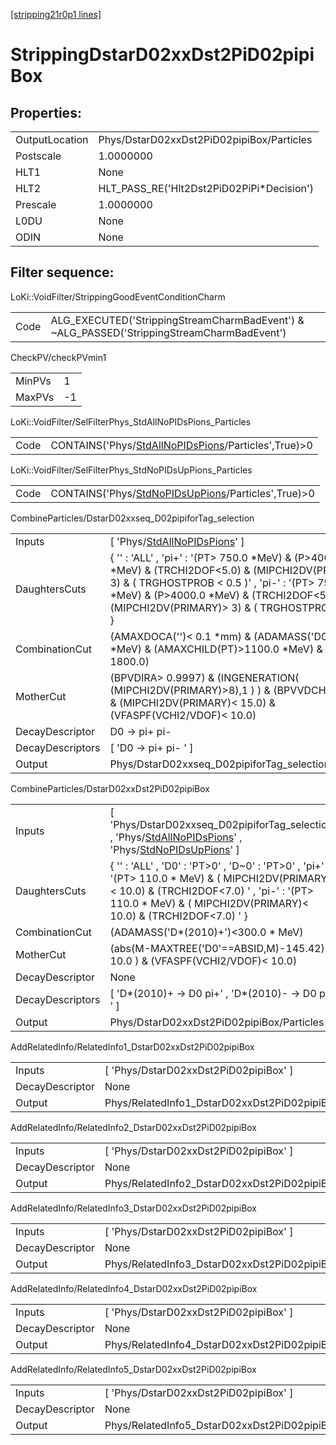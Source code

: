 [[stripping21r0p1 lines]](./stripping21r0p1-index)

# StrippingDstarD02xxDst2PiD02pipiBox

## Properties:

|                |                                            |
|----------------|--------------------------------------------|
| OutputLocation | Phys/DstarD02xxDst2PiD02pipiBox/Particles  |
| Postscale      | 1.0000000                                  |
| HLT1           | None                                       |
| HLT2           | HLT_PASS_RE('Hlt2Dst2PiD02PiPi\*Decision') |
| Prescale       | 1.0000000                                  |
| L0DU           | None                                       |
| ODIN           | None                                       |

## Filter sequence:

LoKi::VoidFilter/StrippingGoodEventConditionCharm

|      |                                                                                            |
|------|--------------------------------------------------------------------------------------------|
| Code | ALG_EXECUTED('StrippingStreamCharmBadEvent') & ~ALG_PASSED('StrippingStreamCharmBadEvent') |

CheckPV/checkPVmin1

|        |     |
|--------|-----|
| MinPVs | 1   |
| MaxPVs | -1  |

LoKi::VoidFilter/SelFilterPhys_StdAllNoPIDsPions_Particles

|      |                                                                                                             |
|------|-------------------------------------------------------------------------------------------------------------|
| Code | CONTAINS('Phys/[StdAllNoPIDsPions](./stripping21r0p1-commonparticles-stdallnopidspions)/Particles',True)\>0 |

LoKi::VoidFilter/SelFilterPhys_StdNoPIDsUpPions_Particles

|      |                                                                                                           |
|------|-----------------------------------------------------------------------------------------------------------|
| Code | CONTAINS('Phys/[StdNoPIDsUpPions](./stripping21r0p1-commonparticles-stdnopidsuppions)/Particles',True)\>0 |

CombineParticles/DstarD02xxseq_D02pipiforTag_selection

|                  |                                                                                                                                                                                                                                                                    |
|------------------|--------------------------------------------------------------------------------------------------------------------------------------------------------------------------------------------------------------------------------------------------------------------|
| Inputs           | [ 'Phys/[StdAllNoPIDsPions](./stripping21r0p1-commonparticles-stdallnopidspions)' ]                                                                                                                                                                              |
| DaughtersCuts    | { '' : 'ALL' , 'pi+' : '(PT\> 750.0 \*MeV) & (P\>4000.0 \*MeV) & (TRCHI2DOF\<5.0) & (MIPCHI2DV(PRIMARY)\> 3) & ( TRGHOSTPROB \< 0.5 )' , 'pi-' : '(PT\> 750.0 \*MeV) & (P\>4000.0 \*MeV) & (TRCHI2DOF\<5.0) & (MIPCHI2DV(PRIMARY)\> 3) & ( TRGHOSTPROB \< 0.5 )' } |
| CombinationCut   | (AMAXDOCA('')\< 0.1 \*mm) & (ADAMASS('D0')\< 70.0 \*MeV) & (AMAXCHILD(PT)\>1100.0 \*MeV) & (APT\> 1800.0)                                                                                                                                                          |
| MotherCut        | (BPVDIRA\> 0.9997) & (INGENERATION( (MIPCHI2DV(PRIMARY)\>8),1 ) ) & (BPVVDCHI2\> 20.0) & (MIPCHI2DV(PRIMARY)\< 15.0) & (VFASPF(VCHI2/VDOF)\< 10.0)                                                                                                                 |
| DecayDescriptor  | D0 -\> pi+ pi-                                                                                                                                                                                                                                                     |
| DecayDescriptors | [ 'D0 -\> pi+ pi- ' ]                                                                                                                                                                                                                                            |
| Output           | Phys/DstarD02xxseq_D02pipiforTag_selection/Particles                                                                                                                                                                                                               |

CombineParticles/DstarD02xxDst2PiD02pipiBox

|                  |                                                                                                                                                                                                                         |
|------------------|-------------------------------------------------------------------------------------------------------------------------------------------------------------------------------------------------------------------------|
| Inputs           | [ 'Phys/DstarD02xxseq_D02pipiforTag_selection' , 'Phys/[StdAllNoPIDsPions](./stripping21r0p1-commonparticles-stdallnopidspions)' , 'Phys/[StdNoPIDsUpPions](./stripping21r0p1-commonparticles-stdnopidsuppions)' ]    |
| DaughtersCuts    | { '' : 'ALL' , 'D0' : 'PT\>0' , 'D~0' : 'PT\>0' , 'pi+' : '(PT\> 110.0 \* MeV) & ( MIPCHI2DV(PRIMARY)\< 10.0) & (TRCHI2DOF\<7.0) ' , 'pi-' : '(PT\> 110.0 \* MeV) & ( MIPCHI2DV(PRIMARY)\< 10.0) & (TRCHI2DOF\<7.0) ' } |
| CombinationCut   | (ADAMASS('D\*(2010)+')\<300.0 \* MeV)                                                                                                                                                                                   |
| MotherCut        | (abs(M-MAXTREE('D0'==ABSID,M)-145.42) \< 10.0 ) & (VFASPF(VCHI2/VDOF)\< 10.0)                                                                                                                                           |
| DecayDescriptor  | None                                                                                                                                                                                                                    |
| DecayDescriptors | [ 'D\*(2010)+ -\> D0 pi+' , 'D\*(2010)- -\> D0 pi-' ]                                                                                                                                                                 |
| Output           | Phys/DstarD02xxDst2PiD02pipiBox/Particles                                                                                                                                                                               |

AddRelatedInfo/RelatedInfo1_DstarD02xxDst2PiD02pipiBox

|                 |                                                        |
|-----------------|--------------------------------------------------------|
| Inputs          | [ 'Phys/DstarD02xxDst2PiD02pipiBox' ]                |
| DecayDescriptor | None                                                   |
| Output          | Phys/RelatedInfo1_DstarD02xxDst2PiD02pipiBox/Particles |

AddRelatedInfo/RelatedInfo2_DstarD02xxDst2PiD02pipiBox

|                 |                                                        |
|-----------------|--------------------------------------------------------|
| Inputs          | [ 'Phys/DstarD02xxDst2PiD02pipiBox' ]                |
| DecayDescriptor | None                                                   |
| Output          | Phys/RelatedInfo2_DstarD02xxDst2PiD02pipiBox/Particles |

AddRelatedInfo/RelatedInfo3_DstarD02xxDst2PiD02pipiBox

|                 |                                                        |
|-----------------|--------------------------------------------------------|
| Inputs          | [ 'Phys/DstarD02xxDst2PiD02pipiBox' ]                |
| DecayDescriptor | None                                                   |
| Output          | Phys/RelatedInfo3_DstarD02xxDst2PiD02pipiBox/Particles |

AddRelatedInfo/RelatedInfo4_DstarD02xxDst2PiD02pipiBox

|                 |                                                        |
|-----------------|--------------------------------------------------------|
| Inputs          | [ 'Phys/DstarD02xxDst2PiD02pipiBox' ]                |
| DecayDescriptor | None                                                   |
| Output          | Phys/RelatedInfo4_DstarD02xxDst2PiD02pipiBox/Particles |

AddRelatedInfo/RelatedInfo5_DstarD02xxDst2PiD02pipiBox

|                 |                                                        |
|-----------------|--------------------------------------------------------|
| Inputs          | [ 'Phys/DstarD02xxDst2PiD02pipiBox' ]                |
| DecayDescriptor | None                                                   |
| Output          | Phys/RelatedInfo5_DstarD02xxDst2PiD02pipiBox/Particles |
